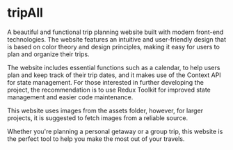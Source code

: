 # tripAll
A beautiful and functional trip planning website built with modern front-end technologies. The website features an intuitive and user-friendly design that is based on color theory and design principles, making it easy for users to plan and organize their trips.

The website includes essential functions such as a calendar, to help users plan and keep track of their trip dates, and it makes use of the Context API for state management. For those interested in further developing the project, the recommendation is to use Redux Toolkit for improved state management and easier code maintenance.

This website uses images from the assets folder, however, for larger projects, it is suggested to fetch images from a reliable source.

Whether you're planning a personal getaway or a group trip, this website is the perfect tool to help you make the most out of your travels.
